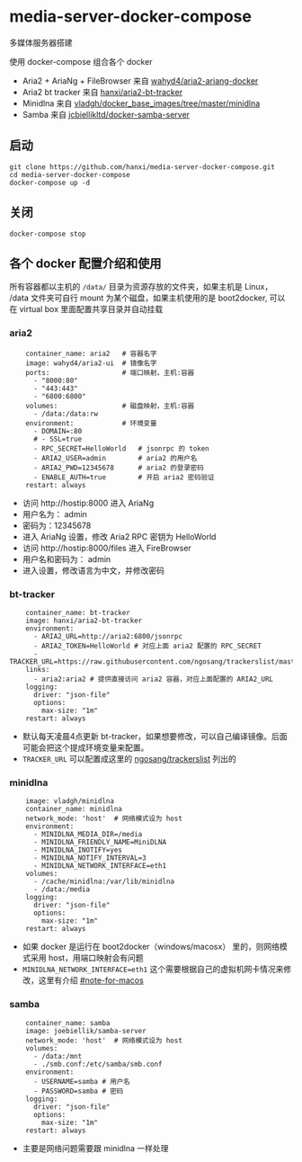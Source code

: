 # media-server-docker-compose

多媒体服务器搭建

使用 docker-compose 组合各个 docker

- Aria2 + AriaNg +  FileBrowser 来自 [wahyd4/aria2-ariang-docker](https://github.com/wahyd4/aria2-ariang-docker)
- Aria2 bt tracker 来自 [hanxi/aria2-bt-tracker](https://github.com/hanxi/aria2-bt-tracker)
- Minidlna 来自 [vladgh/docker_base_images/tree/master/minidlna](https://github.com/vladgh/docker_base_images/tree/master/minidlna)
- Samba 来自 [jcbiellikltd/docker-samba-server](https://github.com/jcbiellikltd/docker-samba-server)

## 启动

```
git clone https://github.com/hanxi/media-server-docker-compose.git
cd media-server-docker-compose
docker-compose up -d
```

## 关闭

```
docker-compose stop
```

## 各个 docker 配置介绍和使用

所有容器都以主机的 `/data/` 目录为资源存放的文件夹，如果主机是 Linux， /data 文件夹可自行 mount 为某个磁盘，如果主机使用的是 boot2docker, 可以在 virtual box 里面配置共享目录并自动挂载

### aria2

```
    container_name: aria2   # 容器名字
    image: wahyd4/aria2-ui  # 镜像名字
    ports:                  # 端口映射，主机:容器
      - "8000:80"
      - "443:443"
      - "6800:6800"
    volumes:                # 磁盘映射，主机:容器
      - /data:/data:rw
    environment:            # 环境变量
      - DOMAIN=:80
      # - SSL=true
      - RPC_SECRET=HelloWorld   # jsonrpc 的 token
      - ARIA2_USER=admin        # aria2 的用户名
      - ARIA2_PWD=12345678      # aria2 的登录密码
      - ENABLE_AUTH=true        # 开启 aria2 密码验证
    restart: always
```

- 访问 http://hostip:8000 进入 AriaNg
 - 用户名为： admin
 - 密码为：12345678
 - 进入 AriaNg 设置，修改 Aria2 RPC 密钥为 HelloWorld
- 访问 http://hostip:8000/files 进入 FireBrowser
 - 用户名和密码为： admin
 - 进入设置，修改语言为中文，并修改密码
    
### bt-tracker

```
    container_name: bt-tracker
    image: hanxi/aria2-bt-tracker
    environment:
      - ARIA2_URL=http://aria2:6800/jsonrpc
      - ARIA2_TOKEN=HelloWorld # 对应上面 aria2 配置的 RPC_SECRET
      - TRACKER_URL=https://raw.githubusercontent.com/ngosang/trackerslist/master/trackers_all.txt
    links:
      - aria2:aria2 # 提供直接访问 aria2 容器，对应上面配置的 ARIA2_URL
    logging:
      driver: "json-file"
      options:
        max-size: "1m"
    restart: always
```

- 默认每天凌晨4点更新 bt-tracker，如果想要修改，可以自己编译镜像。后面可能会把这个提成环境变量来配置。
- `TRACKER_URL` 可以配置成这里的 [ngosang/trackerslist](https://github.com/ngosang/trackerslist) 列出的
    
### minidlna

```
    image: vladgh/minidlna
    container_name: minidlna
    network_mode: 'host'  # 网络模式设为 host
    environment:
      - MINIDLNA_MEDIA_DIR=/media
      - MINIDLNA_FRIENDLY_NAME=MiniDLNA
      - MINIDLNA_INOTIFY=yes
      - MINIDLNA_NOTIFY_INTERVAL=3
      - MINIDLNA_NETWORK_INTERFACE=eth1
    volumes:
      - /cache/minidlna:/var/lib/minidlna
      - /data:/media
    logging:
      driver: "json-file"
      options:
        max-size: "1m"
    restart: always
```

- 如果 docker 是运行在 boot2docker（windows/macosx） 里的，则网络模式采用 host，用端口映射会有问题
- `MINIDLNA_NETWORK_INTERFACE=eth1` 这个需要根据自己的虚拟机网卡情况来修改，这里有介绍 [#note-for-macos](https://github.com/viranch/docker-minidlna/blob/master/README.md#note-for-macos)


### samba

```
    container_name: samba
    image: joebiellik/samba-server
    network_mode: 'host'  # 网络模式设为 host
    volumes:
      - /data:/mnt
      - ./smb.conf:/etc/samba/smb.conf
    environment:
      - USERNAME=samba # 用户名
      - PASSWORD=samba # 密码
    logging:
      driver: "json-file"
      options:
        max-size: "1m"
    restart: always
```

- 主要是网络问题需要跟 minidlna 一样处理
